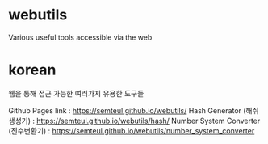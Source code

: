 # webutils
Various useful tools accessible via the web


# korean
웹을 통해 접근 가능한 여러가지 유용한 도구들

Github Pages link : https://semteul.github.io/webutils/
Hash Generator (해쉬 생성기) : https://semteul.github.io/webutils/hash/
Number System Converter (진수변환기) : https://semteul.github.io/webutils/number_system_converter

